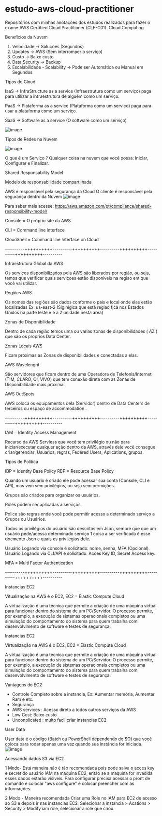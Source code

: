 # estudo-aws-cloud-practitioner
Repositórios com minhas anotações dos estudos realizados para fazer o exame AWS Certified Cloud Practitioner (CLF-C01).
Cloud Computing

Benefícios da Nuvem
1. Velocidade -> Soluções (Segundos)
2. Updates -> AWS (Sem interromper o serviço)
3. Custo -> Baixo custo
4. Data Security -> Backup
5. Escalabilidade - Scalability -> Pode ser Automática ou Manual em Segundos

Tipos de Cloud

IaaS -> InfraStructure as a service (Infraestrutura como um serviço) paga para utilizar a infraestrutura de alguém como um serviço.

PaaS -> Plataforma as a service (Plataforma como um serviço) paga para usar a plataforma como um serviço.

SaaS -> Software as a service (O software como um serviço)

![image](https://user-images.githubusercontent.com/11471499/197096921-41fcbe59-193e-4cad-a549-d0d733fe2941.png)

Tipos de Redes na Nuvem

![image](https://user-images.githubusercontent.com/11471499/197096964-89def4a7-d2a5-4995-b905-f3a5acf14814.png)

O que é um Serviço  ? Qualquer coisa na nuvem que você possa: Iniciar, Configurar e Finalizar.

Shared Responsability Model

Modelo de responsabilidade compartilhada

AWS é responsável pela segurança da Cloud
O cliente é responsável pela segurança dentro da Nuvem
![image](https://user-images.githubusercontent.com/11471499/197096986-f69cb783-fa8f-4349-a2f3-1b6ca3bd3ac0.png)

Para saber mais acesse: https://aws.amazon.com/pt/compliance/shared-responsibility-model/

Console = O próprio site da AWS

CLI = Command line Interface

CloudShell = Command line Interface on Cloud

----------++++++++++----------++++++++++----------++++++++++----------++++++++++----------

Infraestrutura Global da AWS

Os serviços disponibilizados pela AWS são liberados por região, ou seja, temos que verificar quais serviçoes estão disponiveis na regiao em que você vai utilizar.

Regiões AWS
 
Os nomes das regiões são dados conforme o pais e local onde elas estão localizadas Ex: us-east-2 (Siginigica que está regiao fica nos Estados Unidos na parte leste e é a 2 unidade nesta area)

Zonas de Disponibilidade

Dentro de cada região temos uma ou varias zonas de disponibilidades ( AZ ) que são os proprios Data Center.

Zonas Locais AWS

Ficam próximas as Zonas de disponibilidades e conectadas a elas.

AWS Wavelenght

São servidores que ficam dentro de uma Operadora de Telefonia/Internet (TIM, CLARO, OI, VIVO) que tem conexão direta com as Zonas de Disponibilidade mais proxima.

AWS OutSpots

AWS coloca os equipamentos dela (Servidor) dentro de Data Centers de terceiros ou espaço de accommodation .

----------++++++++++----------++++++++++----------++++++++++----------++++++++++----------

IAM = Identity Access Management

Recurso da AWS Servless que você tem privilégio ou não para iniciar/executar qualquer ação dentro da AWS, através dele você consegue criar/gerenciar: Usuarios, regras, Federed Users, Aplications, grupos.

Tipos de Politica 

IBP  = Identity Base Policy
RBP = Resource Base Policy

Quando um usuário é criado ele pode acessar sua conta (Console, CLI e API), mas vem sem privilégios, ou seja sem permições.

Grupos são criados para organizar os usuários.

Roles podem ser aplicadas a serviços.

Police são regras onde você pode permitir acesso a determinado serviço a Grupos ou Usuários.

Todos os privilégios do usuário são descritos em Json, sempre que que um usuário pede/acessa determinado serviço 1 coisa a ser verificada é esse docmento Json e quais os privilégios dele.

Usuário Logando via console é solicitado: nome, senha, MFA (Opcional).
Usuário Logando via CLI/API é solicitado: Acces Key ID, Secret Access key.

MFA =  Multi Factor Authentication

----------++++++++++----------++++++++++----------++++++++++----------++++++++++----------

Instancias EC2

Vitualização na AWS é o EC2, 
EC2 = Elastic Compute Cloud

A virtualização é uma técnica que permite a criação de uma máquina virtual para funcionar dentro do sistema de um PC/Servidor. O processo permite, por exemplo, a execução de sistemas operacionais completos ou uma simulação do comportamento do sistema para quem trabalha com desenvolvimento de software e testes de segurança.

Instancias EC2

Virtualização na AWS é o EC2, 
EC2 = Elastic Compute Cloud

A virtualização é uma técnica que permite a criação de uma máquina virtual para funcionar dentro do sistema de um PC/Servidor. O processo permite, por exemplo, a execução de sistemas operacionais completos ou uma simulação do comportamento do sistema para quem trabalha com desenvolvimento de software e testes de segurança.

Vantagens do EC2

- Controle Completo sobre a instancia, Ex: Aumentar memória, Aumentar Ram e etc.
- Segurança
- AWS services : Acesso direto a todos outros serviços da AWS
- Low Cost: Baixo custo
- Unconplicated : muito facil criar instancias EC2

User Data

User data é o código (Batch ou PowerShell dependendo do SO) que você coloca para rodar apenas uma vez quando sua instância for iniciada.
![image](https://user-images.githubusercontent.com/11471499/199140795-288efdae-9ef6-4df1-b9d3-c014905b99ec.png)


Acessando dados S3 via EC2

1 Modo- Está maneira não é tão recomendada pois pode salva o acces key e secret do usuário IAM na maquina EC2, então se a maquina for invadida esses dados estarão visiveis.
Para configurar precisa acessar o pront de comando e colocar "aws configure" e colocar preencher com as informações.

2 Modo - Maneira recomendada Criar uma Role no IAM para EC2 de acesso ao S3 e depois ir nas instancias EC2, Selecionar a instancia > Acations > Security > Modify iam role, selecionar a role que criou.
